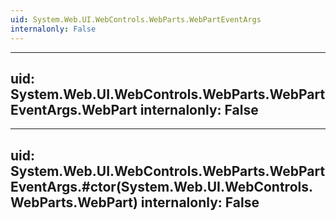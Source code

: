 ```yaml
---
uid: System.Web.UI.WebControls.WebParts.WebPartEventArgs
internalonly: False
---
```


---
uid: System.Web.UI.WebControls.WebParts.WebPartEventArgs.WebPart
internalonly: False
---

---
uid: System.Web.UI.WebControls.WebParts.WebPartEventArgs.#ctor(System.Web.UI.WebControls.WebParts.WebPart)
internalonly: False
---
